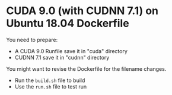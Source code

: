 # CUDA 9.0 (with CUDNN 7.1) on Ubuntu 18.04 Dockerfile

You need to prepare: 

* A CUDA 9.0 Runfile save it in "cuda" directory
* CUDNN 7.1 save it in "cudnn" directory

You might want to revise the Dockerfile for the filename changes.

* Run the `build.sh` file to build
* Use the `run.sh` file to test run